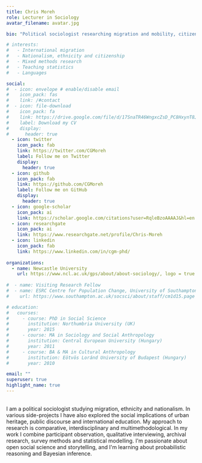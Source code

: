 ```yaml
---
title: Chris Moreh
role: Lecturer in Sociology
avatar_filename: avatar.jpg

bio: "Political sociologist researching migration and mobility, citizenship, ethnicity, urban heritage, and political discourse."

# interests:
#   - International migration
#   - Nationalism, ethnicity and citizenship
#   - Mixed methods research
#   - Teaching statistics
#   - Languages

social:
#  - icon: envelope # enable/disable email
#    icon_pack: fas
#    link: /#contact
#  - icon: file-download
#    icon_pack: fa
#    link: https://drive.google.com/file/d/17SnaTR46WngxcZsD_PC8HxynT8JW8uQJ/view?usp=sharing
#    label: Download my CV
#    display:
#      header: true
  - icon: twitter
    icon_pack: fab
    link: https://twitter.com/CGMoreh
    label: Follow me on Twitter
    display:
      header: true
  - icon: github
    icon_pack: fab
    link: https://github.com/CGMoreh
    label: Follow me on GitHub
    display:
      header: true    
  - icon: google-scholar
    icon_pack: ai
    link: https://scholar.google.com/citations?user=RqleBzoAAAAJ&hl=en
  - icon: researchgate
    icon_pack: ai
    link: https://www.researchgate.net/profile/Chris-Moreh   
  - icon: linkedin
    icon_pack: fab
    link: https://www.linkedin.com/in/cgm-phd/
    
organizations:
  - name: Newcastle University
    url: https://www.ncl.ac.uk/gps/about/about-sociology/, logo = true
    
#  - name: Visiting Research Fellow
#  - name: ESRC Centre for Population Change, University of Southampton
#    url: https://www.southampton.ac.uk/socsci/about/staff/cm1d15.page

# education:
#   courses:
#     - course: PhD in Social Science
#       institution: Northumbria University (UK)
#       year: 2015
#     - course: MA in Sociology and Social Anthropology
#       institution: Central European University (Hungary)
#       year: 2011
#     - course: BA & MA in Cultural Anthropology
#       institution: Eötvös Loránd University of Budapest (Hungary)
#       year: 2010

email: ""
superuser: true
highlight_name: true
---
```

<br>
I am a political sociologist studying migration, ethnicity and nationalism. In various side-projects I have also explored the social implications of urban heritage, public discourse and international education. My approach to research is comparative, interdisciplinary and multimethodological. In my work I combine participant observation, qualitative interviewing, archival research, survey methods and statistical modelling. I'm passionate about open social science and storytelling, and I'm learning about probabilistic reasoning and Bayesian inference. 
<br>
<br>
<br>